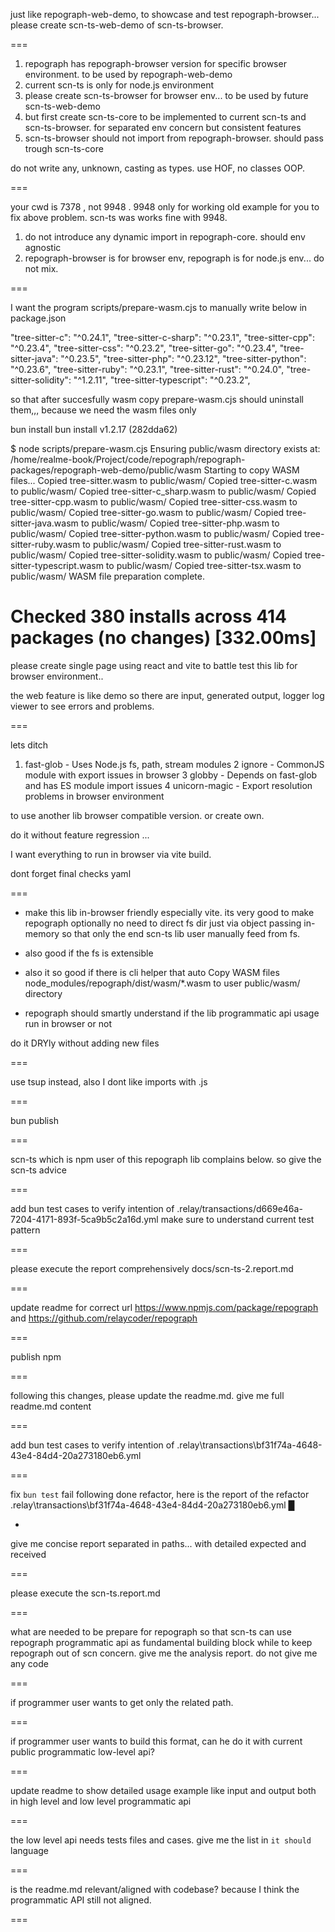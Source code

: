 just like repograph-web-demo, to showcase and test repograph-browser... please create scn-ts-web-demo of scn-ts-browser.

===

1. repograph has repograph-browser version for specific browser environment. to be used by repograph-web-demo
2. current scn-ts is only for node.js environment
3. please create scn-ts-browser for browser env... to be used by future scn-ts-web-demo
4. but first create scn-ts-core to be implemented to current scn-ts and scn-ts-browser. for separated env concern but consistent features
5. scn-ts-browser should not import from repograph-browser. should pass trough scn-ts-core

do not write any, unknown, casting as types. use HOF, no classes OOP.

===

your cwd is 7378 , not 9948 . 9948 only for working old example for you to fix above problem. scn-ts was works fine with 9948.

1. do not introduce any dynamic import in repograph-core. should env agnostic
2. repograph-browser is for browser env, repograph is for node.js env... do not mix.

===


I want the program scripts/prepare-wasm.cjs to manually write below in package.json

  "tree-sitter-c": "^0.24.1",
    "tree-sitter-c-sharp": "^0.23.1",
    "tree-sitter-cpp": "^0.23.4",
    "tree-sitter-css": "^0.23.2",
    "tree-sitter-go": "^0.23.4",
    "tree-sitter-java": "^0.23.5",
    "tree-sitter-php": "^0.23.12",
    "tree-sitter-python": "^0.23.6",
    "tree-sitter-ruby": "^0.23.1",
    "tree-sitter-rust": "^0.24.0",
    "tree-sitter-solidity": "^1.2.11",
    "tree-sitter-typescript": "^0.23.2",

so that after succesfully wasm copy prepare-wasm.cjs should uninstall them,,, because we need the wasm files only

bun install
bun install v1.2.17 (282dda62)

$ node scripts/prepare-wasm.cjs
Ensuring public/wasm directory exists at: /home/realme-book/Project/code/repograph/repograph-packages/repograph-web-demo/public/wasm
Starting to copy WASM files...
Copied tree-sitter.wasm to public/wasm/
Copied tree-sitter-c.wasm to public/wasm/
Copied tree-sitter-c_sharp.wasm to public/wasm/
Copied tree-sitter-cpp.wasm to public/wasm/
Copied tree-sitter-css.wasm to public/wasm/
Copied tree-sitter-go.wasm to public/wasm/
Copied tree-sitter-java.wasm to public/wasm/
Copied tree-sitter-php.wasm to public/wasm/
Copied tree-sitter-python.wasm to public/wasm/
Copied tree-sitter-ruby.wasm to public/wasm/
Copied tree-sitter-rust.wasm to public/wasm/
Copied tree-sitter-solidity.wasm to public/wasm/
Copied tree-sitter-typescript.wasm to public/wasm/
Copied tree-sitter-tsx.wasm to public/wasm/
WASM file preparation complete.

Checked 380 installs across 414 packages (no changes) [332.00ms]
====

please create single page using react and vite to battle test this lib for browser environment..

the web feature is like demo so there are input, generated output, logger log viewer to see errors and problems.

===

lets ditch
1. fast-glob - Uses Node.js fs, path, stream modules
2 ignore - CommonJS module with export issues in browser
3 globby - Depends on fast-glob and has ES module import issues
4 unicorn-magic - Export resolution problems in browser environment

to use another lib browser compatible version. or create own.

do it without feature regression ...

I want everything to run in browser via vite build.

dont forget final checks yaml

===

- make this lib in-browser friendly especially vite. its very good to make repograph optionally no need to
direct fs dir just via object passing in-memory so that only the end scn-ts lib user manually feed from fs.

- also good if the fs is extensible

- also it so good if there is cli helper that auto Copy WASM files node_modules/repograph/dist/wasm/*.wasm to user public/wasm/ directory

- repograph should smartly understand if the lib programmatic api usage run in browser or not

do it DRYly without adding new files

===

use tsup instead, also I dont like imports with .js

===

bun publish

===

scn-ts which is npm user of this repograph lib complains below. so give the scn-ts advice

===

add bun test cases to verify intention of  .relay/transactions/d669e46a-7204-4171-893f-5ca9b5c2a16d.yml make sure to understand current test pattern

===

please execute the report comprehensively docs/scn-ts-2.report.md

===

update readme for correct url https://www.npmjs.com/package/repograph and https://github.com/relaycoder/repograph

===

publish npm

===

following this changes, please update the readme.md. give me full readme.md content

===

add bun test cases to verify intention of .relay\transactions\bf31f74a-4648-43e4-84d4-20a273180eb6.yml

===

fix `bun test` fail following done refactor, here is the report of the refactor .relay\transactions\bf31f74a-4648-43e4-84d4-20a273180eb6.yml █

-

give me concise report separated in paths... with detailed expected and received

===

please execute the scn-ts.report.md

===

what are needed to be prepare for repograph so that scn-ts can use repograph programmatic api as fundamental building block while to keep repograph out of scn concern. give me the analysis report. do not give me any code

===

if programmer user wants to get only the related path.

===

if programmer user wants to build this format, can he do it with current public programmatic low-level api?

===

update readme to show detailed usage example like input and output both in high level and low level programmatic api

===

the low level api needs tests files and cases. give me the list in `it should` language

===

is the readme.md relevant/aligned with codebase? because I think the programmatic API still not aligned.

===
